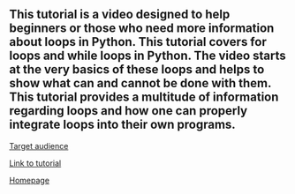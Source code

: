 ## This tutorial is a video designed to help beginners or those who need more information about loops in Python. This tutorial covers for loops and while loops in Python. The video starts at the very basics of these loops and helps to show what can and cannot be done with them. This tutorial provides a multitude of information regarding loops and how one can properly integrate loops into their own programs.

[Target audience](TargetAudience.md)

[Link to tutorial](https://youtu.be/94UHCEmprCY)

[Homepage](README.md)
